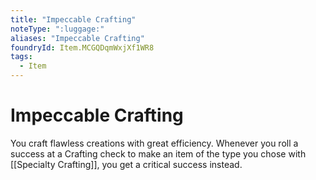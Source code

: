 ```yaml
---
title: "Impeccable Crafting"
noteType: ":luggage:"
aliases: "Impeccable Crafting"
foundryId: Item.MCGQDqmWxjXf1WR8
tags:
  - Item
---
```


# Impeccable Crafting

You craft flawless creations with great efficiency. Whenever you roll a success at a Crafting check to make an item of the type you chose with [[Specialty Crafting]], you get a critical success instead.
